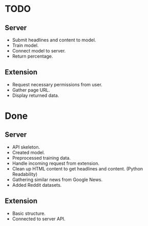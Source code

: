# TODO

## Server

- Submit headlines and content to model.
- Train model.
- Connect model to server.
- Return percentage.

## Extension

- Request necessary permissions from user.
- Gather page URL.
- Display returned data.

# Done

## Server

- API skeleton.
- Created model.
- Preprocessed training data.
- Handle incoming request from extension.
- Clean up HTML content to get headlines and content. (Python Readability)
- Gathering similar news from Google News.
- Added Reddit datasets.

## Extension

- Basic structure.
- Connected to server API.